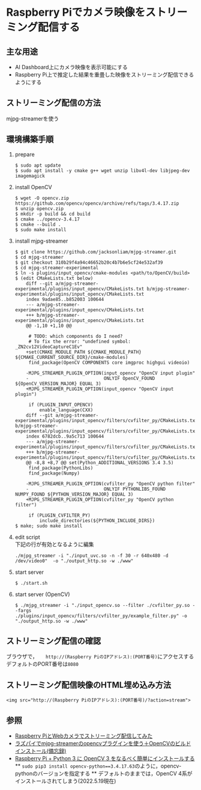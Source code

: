 # Raspberry Piでカメラ映像をストリーミング配信する

## 主な用途

* AI Dashboard上にカメラ映像を表示可能にする
* Raspberry Pi上で推定した結果を重畳した映像をストリーミング配信できるようにする

## ストリーミング配信の方法

mjpg-streamerを使う

## 環境構築手順

1. prepare
    ```
    $ sudo apt update
    $ sudo apt install -y cmake g++ wget unzip libv4l-dev libjpeg-dev imagemagick
    ```
1. install OpenCV
    ```
    $ wget -O opencv.zip https://github.com/opencv/opencv/archive/refs/tags/3.4.17.zip
    $ unzip opencv.zip
    $ mkdir -p build && cd build
    $ cmake ../opencv-3.4.17
    $ cmake --build .
    $ sudo make install
    ```
1. install mjpg-streamer  
    ```
    $ git clone https://github.com/jacksonliam/mjpg-streamer.git
    $ cd mjpg-streamer
    $ git checkout 310b29f4a94c46652b20c4b7b6e5cf24e532af39
    $ cd mjpg-streamer-experimental
    $ ln -s plugins/input_opencv/cmake-modules <path/to/OpenCV/build>
    $ (edit CMakeLists.txt below)
        diff --git a/mjpg-streamer-experimental/plugins/input_opencv/CMakeLists.txt b/mjpg-streamer-experimental/plugins/input_opencv/CMakeLists.txt
        index 9adae85..b852003 100644
        --- a/mjpg-streamer-experimental/plugins/input_opencv/CMakeLists.txt
        +++ b/mjpg-streamer-experimental/plugins/input_opencv/CMakeLists.txt
        @@ -1,10 +1,10 @@
        
         # TODO: which components do I need?
         # To fix the error: "undefined symbol: _ZN2cv12VideoCaptureC1Ev"
        +set(CMAKE_MODULE_PATH ${CMAKE_MODULE_PATH} ${CMAKE_CURRENT_SOURCE_DIR}/cmake-modules)
         find_package(OpenCV COMPONENTS core imgproc highgui videoio)
        
        -MJPG_STREAMER_PLUGIN_OPTION(input_opencv "OpenCV input plugin"
        -                            ONLYIF OpenCV_FOUND ${OpenCV_VERSION_MAJOR} EQUAL 3)
        +MJPG_STREAMER_PLUGIN_OPTION(input_opencv "OpenCV input plugin")
        
         if (PLUGIN_INPUT_OPENCV)
             enable_language(CXX)
        diff --git a/mjpg-streamer-experimental/plugins/input_opencv/filters/cvfilter_py/CMakeLists.txt b/mjpg-streamer-experimental/plugins/input_opencv/filters/cvfilter_py/CMakeLists.txt
        index 6782dcb..9a5c713 100644
        --- a/mjpg-streamer-experimental/plugins/input_opencv/filters/cvfilter_py/CMakeLists.txt
        +++ b/mjpg-streamer-experimental/plugins/input_opencv/filters/cvfilter_py/CMakeLists.txt
        @@ -8,8 +8,7 @@ set(Python_ADDITIONAL_VERSIONS 3.4 3.5)
         find_package(PythonLibs)
         find_package(Numpy)
        
        -MJPG_STREAMER_PLUGIN_OPTION(cvfilter_py "OpenCV python filter"
        -                            ONLYIF PYTHONLIBS_FOUND NUMPY_FOUND ${PYTHON_VERSION_MAJOR} EQUAL 3)
        +MJPG_STREAMER_PLUGIN_OPTION(cvfilter_py "OpenCV python filter")
        
         if (PLUGIN_CVFILTER_PY)
             include_directories(${PYTHON_INCLUDE_DIRS})
    $ make; sudo make install
    ```
1. edit script  
    下記の行が有効となるように編集
    ```
    ./mjpg_streamer -i "./input_uvc.so -n -f 30 -r 640x480 -d /dev/video0"  -o "./output_http.so -w ./www"
    ```
1. start server  
    ```
    $ ./start.sh
    ```
1. start server (OpenCV)
    ```
    $ ./mjpg_streamer -i "./input_opencv.so --filter ./cvfilter_py.so --fargs ./plugins/input_opencv/filters/cvfilter_py/example_filter.py" -o "./output_http.so -w ./www"
    ```

## ストリーミング配信の確認

ブラウザで，```	http://(Raspberry PiのIPアドレス):(PORT番号)```にアクセスする  
デフォルトのPORT番号は```8080```

## ストリーミング配信映像のHTML埋め込み方法

```
<img src="http://(Raspberry PiのIPアドレス):(PORT番号)/?action=stream">
```

## 参照

* [Raspberry PiとWebカメラでストリーミング配信してみた](https://www.ecomottblog.com/?p=8791)
* [ラズパイでmjpg-streamerのopencvプラグインを使う＋OpenCVのビルドインストール(備忘録)](https://qiita.com/zuttonetetai/items/e0c4b13a6012b285db01)
* [Raspberry Pi + Python 3 に OpenCV 3 をなるべく簡単にインストールする](https://qiita.com/masaru/items/658b24b0806144cfeb1c)
** ```sudo pip3 install opencv-python==3.4.17.63```のように，opencv-pythonのバージョンを指定する
** デフォルトのままでは，OpenCV 4系がインストールされてしまう(2022.5.19現在)


